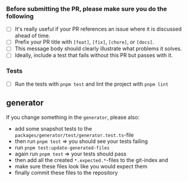 ### Before submitting the PR, please make sure you do the following
- [ ] It's really useful if your PR references an issue where it is discussed ahead of time.
- [ ] Prefix your PR title with `[feat]`, `[fix]`, `[chore]`, or `[docs]`.
- [ ] This message body should clearly illustrate what problems it solves.
- [ ] Ideally, include a test that fails without this PR but passes with it.

### Tests
- [ ] Run the tests with `pnpm test` and lint the project with `pnpm lint`

## generator

If you change something in the `generator`, please also:
 - add some snapshot tests to the `packages/generator/test/generator.test.ts`-file
 - then run `pnpm test` => you should see your tests failing
 - run `pnpm test:update-generated-files`
 - again run `pnpm test` => your tests should pass
 - then add all the created `*.expected.*`-files to the git-index and
 - make sure these files look like you would expect them
 - finally commit these files to the repository